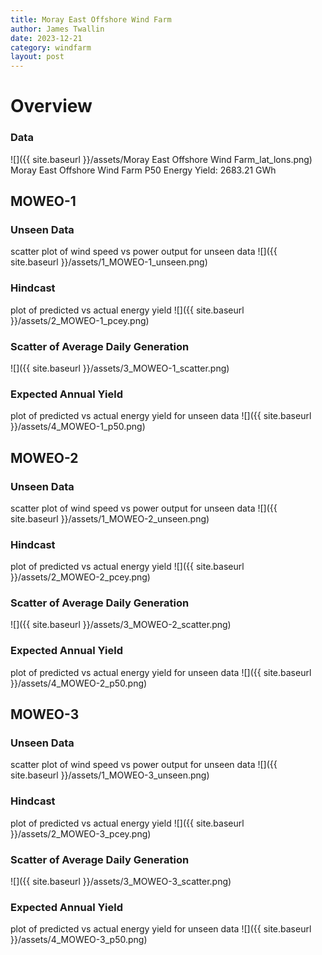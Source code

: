 ```yaml
---
title: Moray East Offshore Wind Farm
author: James Twallin
date: 2023-12-21
category: windfarm
layout: post
---
```

# Overview

### Data

![]({{ site.baseurl }}/assets/Moray East Offshore Wind Farm_lat_lons.png)
Moray East Offshore Wind Farm P50 Energy Yield: 2683.21 GWh

MOWEO-1
-------------
### Unseen Data 
scatter plot of wind speed vs power output for unseen data
![]({{ site.baseurl }}/assets/1_MOWEO-1_unseen.png)
### Hindcast 
plot of predicted vs actual energy yield
![]({{ site.baseurl }}/assets/2_MOWEO-1_pcey.png)
### Scatter of Average Daily Generation 

![]({{ site.baseurl }}/assets/3_MOWEO-1_scatter.png)
### Expected Annual Yield 
plot of predicted vs actual energy yield for unseen data
![]({{ site.baseurl }}/assets/4_MOWEO-1_p50.png)

MOWEO-2
-------------
### Unseen Data 
scatter plot of wind speed vs power output for unseen data
![]({{ site.baseurl }}/assets/1_MOWEO-2_unseen.png)
### Hindcast 
plot of predicted vs actual energy yield
![]({{ site.baseurl }}/assets/2_MOWEO-2_pcey.png)
### Scatter of Average Daily Generation 

![]({{ site.baseurl }}/assets/3_MOWEO-2_scatter.png)
### Expected Annual Yield 
plot of predicted vs actual energy yield for unseen data
![]({{ site.baseurl }}/assets/4_MOWEO-2_p50.png)

MOWEO-3
-------------
### Unseen Data 
scatter plot of wind speed vs power output for unseen data
![]({{ site.baseurl }}/assets/1_MOWEO-3_unseen.png)
### Hindcast 
plot of predicted vs actual energy yield
![]({{ site.baseurl }}/assets/2_MOWEO-3_pcey.png)
### Scatter of Average Daily Generation 

![]({{ site.baseurl }}/assets/3_MOWEO-3_scatter.png)
### Expected Annual Yield 
plot of predicted vs actual energy yield for unseen data
![]({{ site.baseurl }}/assets/4_MOWEO-3_p50.png)

